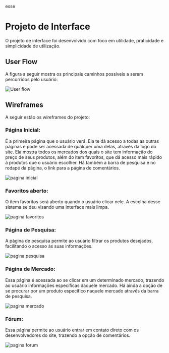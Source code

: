 esse

# Projeto de Interface

O projeto de interface foi desenvolvido com foco em utilidade, praticidade e simplicidade de utilização.


<!--
<span style="color:red">Pré-requisitos: <a href="2-Especificação.md"> Documentação de Especificação</a></span>

> Apresente as principais a interface da plataforma. Discuta como ela
> foi elaborada de forma a atender os requisitos funcionais, não
> funcionais e histórias de usuário abordados nas [Especificações do
> Projeto](2-Especificação.md).
-->
## User Flow

A figura a seguir mostra os principais caminhos possíveis a serem percorridos pelo usuário:

![User flow](https://user-images.githubusercontent.com/90793478/134994770-11d0a25a-c1c4-4895-aa60-f5c7a440f266.png)

<!--
![Exemplo de UserFlow](images/userflow.jpg)

> Fluxo de usuário (User Flow) é uma técnica que permite ao desenvolvedor
> mapear todo fluxo de telas do site ou app. Essa técnica funciona
> para alinhar os caminhos e as possíveis ações que o usuário pode
> fazer junto com os membros de sua equipe.
>
> **Links Úteis**:
> - [User Flow: O Quê É e Como Fazer?](https://medium.com/7bits/fluxo-de-usu%C3%A1rio-user-flow-o-que-%C3%A9-como-fazer-79d965872534)
> - [User Flow vs Site Maps](http://designr.com.br/sitemap-e-user-flow-quais-as-diferencas-e-quando-usar-cada-um/)

-->
## Wireframes

A seguir estão os wireframes do projeto:

### Página Inicial:
É a primeira página que o usuário verá. Ela te dá acesso a todas as outras páginas e pode ser acessada de qualquer uma delas, através da logo do site. Ela mostra todos os mercados dos quais o site tem informação do preço de seus produtos, além do item favoritos, que dá acesso mais rápido à produtos que o usuário escolher. Há também a barra de pesquisa e no rodapé da página, o link para a página de comentários.

![pagina inicial](https://user-images.githubusercontent.com/90793478/134994944-2ec44c33-d4ef-4504-8554-9ce5536081d2.png)

### Favoritos aberto:
O item favoritos será aberto quando o usuário clicar nele. A escolha desse sistema se deu visando uma interface mais limpa.

![pagina favoritos](https://user-images.githubusercontent.com/90793478/134994961-b0c33704-e041-4601-b078-03234f638bd4.png)

### Página de Pesquisa:
A página de pesquisa permite ao usuário filtrar os produtos desejados, facilitando o acesso às suas informações.

![pagina pesquisa](https://user-images.githubusercontent.com/90793478/134994971-8fe4c1cb-d9f0-4090-9f7d-920c5acfada1.png)

### Página de Mercado:
Essa página é acessada ao se clicar em um determinado mercado, trazendo ao usuário informações específicas daquele mercado. Há ainda a opção de se procurar por um produto específico naquele mercado através da barra de pesquisa.

![pagina mercado](https://user-images.githubusercontent.com/90793478/134994977-88caae16-e063-43ab-8423-b98c0e5651b3.png)

### Fórum:
Essa página permite ao usuário entrar em contato direto com os desenvolvedores do site, trazendo a opção de comentários.

![pagina forum](https://user-images.githubusercontent.com/90793478/134994988-05189787-acfe-45f2-aba2-2014b4b29a73.png)

<!--
![Exemplo de Wireframe](images/wireframe-example.png)

> São protótipos usados em design de interface para sugerir a
> estrutura de um site web e seu relacionamentos entre suas
> páginas. Um wireframe web é uma ilustração semelhante do
> layout de elementos fundamentais na interface.
> 
> **Links Úteis**:
> - [Ferramentas de Wireframes](https://rockcontent.com/blog/wireframes/)
> - [MarvelApp](https://marvelapp.com/developers/documentation/tutorials/)
-->
